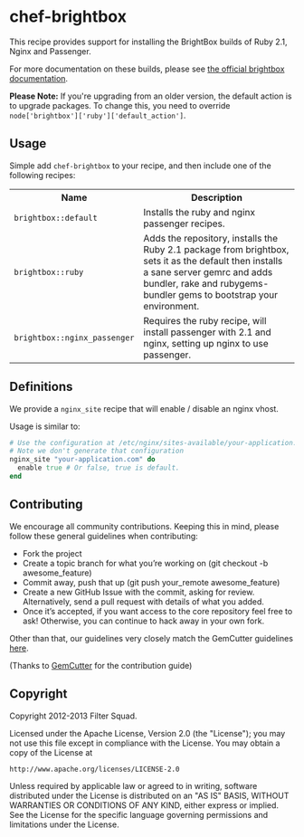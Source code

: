 # chef-brightbox

This recipe provides support for installing the BrightBox builds of Ruby 2.1, Nginx and Passenger.

For more documentation on these builds, please see [the official brightbox documentation](http://blog.brightbox.co.uk/posts/next-generation-ruby-packages-for-ubuntu).

**Please Note:** If you're upgrading from an older version, the default action is to upgrade packages. To change this, you need
to override `node['brightbox']['ruby']['default_action']`.

## Usage

Simple add `chef-brightbox` to your recipe, and then include one of the following
recipes:

<table>
  <tr>
    <th>Name</th>
    <th>Description</th>
  </tr>
  <tr>
    <td><code>brightbox::default</code></td>
    <td>Installs the ruby and nginx passenger recipes.</td>
  </tr>
  <tr>
    <td><code>brightbox::ruby</code></td>
    <td>Adds the repository, installs the Ruby 2.1 package from brightbox, sets it as the default then installs a sane server gemrc and adds bundler, rake and rubygems-bundler gems to bootstrap your environment.</td>
  </tr>
  <tr>
    <td><code>brightbox::nginx_passenger</code></td>
    <td>Requires the ruby recipe, will install passenger with 2.1 and nginx, setting up nginx to use passenger.</td>
  </tr>
</table>

## Definitions

We provide a `nginx_site` recipe that will enable / disable an nginx vhost.

Usage is similar to:

```ruby
# Use the configuration at /etc/nginx/sites-available/your-application.com
# Note we don't generate that configuration
nginx_site "your-application.com" do
  enable true # Or false, true is default.
end
```

## Contributing

We encourage all community contributions. Keeping this in mind, please follow these general guidelines when contributing:

* Fork the project
* Create a topic branch for what you’re working on (git checkout -b awesome_feature)
* Commit away, push that up (git push your\_remote awesome\_feature)
* Create a new GitHub Issue with the commit, asking for review. Alternatively, send a pull request with details of what you added.
* Once it’s accepted, if you want access to the core repository feel free to ask! Otherwise, you can continue to hack away in your own fork.

Other than that, our guidelines very closely match the GemCutter guidelines [here](http://wiki.github.com/qrush/gemcutter/contribution-guidelines).

(Thanks to [GemCutter](http://wiki.github.com/qrush/gemcutter/) for the contribution guide)

## Copyright

Copyright 2012-2013 Filter Squad.

Licensed under the Apache License, Version 2.0 (the "License");
you may not use this file except in compliance with the License.
You may obtain a copy of the License at

    http://www.apache.org/licenses/LICENSE-2.0

Unless required by applicable law or agreed to in writing, software
distributed under the License is distributed on an "AS IS" BASIS,
WITHOUT WARRANTIES OR CONDITIONS OF ANY KIND, either express or implied.
See the License for the specific language governing permissions and
limitations under the License.
